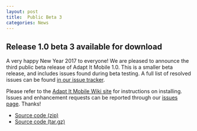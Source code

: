 ```yaml
---
layout: post
title:  Public Beta 3
categories: News
---
```


## Release 1.0 beta 3 available for download

A very happy New Year 2017 to everyone! We are pleased to announce the third public beta release of Adapt It Mobile 1.0. This is a smaller beta release, and includes issues found during beta testing. A full list of resolved issues can be found [in our issue tracker](https://github.com/adapt-it/adapt-it-mobile/milestone/15?closed=1).

Please refer to the [Adapt It Mobile Wiki site](https://github.com/adapt-it/adapt-it-mobile/wiki#using-adapt-it-mobile) for instructions on installing. Issues and enhancement requests can be reported through our [issues page](https://github.com/adapt-it/adapt-it-mobile/issues). Thanks!

- [Source code (zip)](https://github.com/adapt-it/adapt-it-mobile/archive/v0.7.5.zip)
- [Source code (tar.gz)](https://github.com/adapt-it/adapt-it-mobile/archive/v0.7.5.tar.gz)
